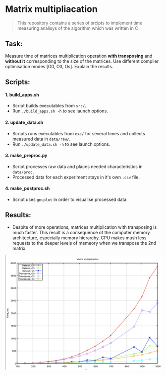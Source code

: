 # Matrix multipliacation

> This repository contains a series of srcipts to implement time measuring analisys of the algorithm which was written in C

## Task:
Measure time of matrices multiplication operation **with transposing** and **without it** corresponding to the size of the matrices. Use different compiler optimisation modes [O0, O3, Os]. Explain the results. 

## Scripts:
#### 1. build_apps.sh
* Script builds executables from `src/`. 
* Run `./build_apps.sh -h` to see launch options.
#### 2. update_data.sh
* Scripts runs executables from `exe/` for several times and collects measured data in `data/raw/`.
* Run `./update_data.sh -h` to see launch options.
#### 3. make_preproc.py
* Script processes raw data and places needed characteristics in `data/proc`.
* Processed data for each experiment stays in it's own `.csv` file.
#### 4. make_postproc.sh
* Script uses `gnuplot` in order to visualise processed data

## Results:
* Despite of more operations, matrices multiplication with transposing is much faster. This result is a consequence of the computer memory architecture, especially memory hierarchy. CPU makes mush less requests to the deeper levels of memeory when we transpose the 2nd matrix.

![Alt text](pic.png)

